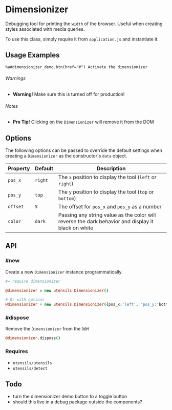 
# Dimensionizer
Debugging tool for printing the `width` of the browser.
Useful when creating styles associated with media queries.

To use this class, simply require it from `application.js` and
instantiate it.

## Usage Examples

```haml
%a#dimensionizer_demo.btn(href="#") Activate the dimensionizer
```

###### Warnings
- **Warning!** Make sure this is turned off for production!

###### Notes
- **Pro Tip!** Clicking on the `Dimensionizer` will remove it from the DOM


## Options
The following options can be passed to override the default settings
when creating a `Dimensionizer` as the constructor's `data` object.

Property    | Default    | Description
----------- | ---------- | -------------------------------------------
`pos_x`     | `right`    | The `x` position to display the tool (`left` or `right`)
`pos_y`     | `top`      | The `y` position to display the tool (`top` or `bottom`)
`offset`    | `5`        | The offset for `pos_x` and `pos_y` as a number
`color`     | `dark`     | Passing any string value as the color will reverse the dark behavior and display it black on white


## API

### #new
Create a new `Dimensionizer` instance programmatically. 

```coffee
#= require dimensionizer

@dimensionizer = new utensils.Dimensionizer()

# Or with options
@dimensionizer = new utensils.Dimensionizer({pos_x:'left', 'pos_y:'bottom', offset:'10', color:'light'})
```

### #dispose
Remove the `Dimensionizer` from the `DOM`

```coffee
@dimensionizer.dispose()
```

### Requires
- `utensils/utensils`
- `utensils/detect`

## Todo
- turn the dimensionizer demo button to a toggle button
- should this live in a debug package outside the components?

